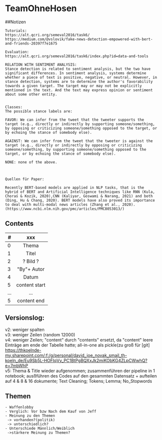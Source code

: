 # TeamOhneHosen

##Notizen
``` 
Tutorials:
https://alt.qcri.org/semeval2016/task6/
https://medium.com/@vslovik/fake-news-detection-empowered-with-bert-and-friends-20397f7e1675

Evaluation:
https://alt.qcri.org/semeval2016/task6/index.php?id=data-and-tools

RELATION WITH SENTIMENT ANALYSIS:
Stance detection is related to sentiment analysis, but the two have significant differences. In sentiment analysis, systems determine whether a piece of text is positive, negative, or neutral. However, in stance detection, systems are to determine the author's favorability towards a given target. The target may or may not be explicitly mentioned in the text. And the text may express opinion or sentiment about some other entity.


Classes: 
The possible stance labels are:

FAVOR: We can infer from the tweet that the tweeter supports the target (e.g., directly or indirectly by supporting someone/something, by opposing or criticizing someone/something opposed to the target, or by echoing the stance of somebody else).
 
AGAINST: We can infer from the tweet that the tweeter is against the target (e.g., directly or indirectly by opposing or criticizing someone/something, by supporting someone/something opposed to the target, or by echoing the stance of somebody else).
 
NONE: none of the above.



Quellen für Paper:

Recently BERT-based models are applied in NLP tasks, that is the hybrid of BERT and Artificial Intelligence techniques like RNN (Kula, Choraś & Kozik, 2020),CNN (Kaliyar, Goswami & Narang, 2021) and both (Ding, Hu & Chang, 2020). BERT models have also proved its importance to deal with multi-modal news articles (Zhang et al., 2020).(https://www.ncbi.nlm.nih.gov/pmc/articles/PMC8053013/)

```


## Contents

|   #           | xxx           | 
| ------------- |:-------------:| 
| 0 | Thema           | 
| 1 | Titel           |  
| 2 | ? Bild ?        |
| 3 | "By"+ Autor     |
| 4 | Datum           |
| 5 | content start   |
|...| ...             |
| 5 | content end     |




## Versionslog:

v2: weniger spalten<br>
v3: weniger Zeilen (random 12000)<br>
v4: weniger Zeilen; "content" durch "contents" ersetzt, da "content" leere Einträge am ende der Tabelle hatte; all-in-one als pickle(zu groß für [git] https://thkoelnde-my.sharepoint.com/:f:/g/personal/david_joe_novak_smail_th-koeln_de/Eu9Sb5L-HOFIqVy_PC1BtPgBQXxJk2miKObKG4ZLpCWwhQ?e=7mbWhP <br>
v5: Thema & Title wieder aufgenommen; zusammenführen der pipeline in 1 notebook; ausßführen des Codes auf den gesammten Datensatz + aufteilen auf 4 & 8 & 16 dokumente; Text Cleaning; Tokens; Lemma; No_Stopwords




## Themen
```
- Waffenlobby
- Verglich: Vor bzw Nach dem Kauf von Jeff
- Meinung zu den Themen
 -> vorhanden?(politik)
 -> unterschiedlich?
- Unterschiede Männlich/Weiblich
 ->stärkere Meinung zu Themen?
``` 
